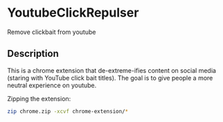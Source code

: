 # YoutubeClickRepulser
Remove clickbait from youtube

## Description

This is a chrome extension that de-extreme-ifies content on social media (staring with YouTube click bait titles). The goal is to give people a more neutral experience on youtube.

Zipping the extension:

```bash
zip chrome.zip -xcvf chrome-extension/*
```
